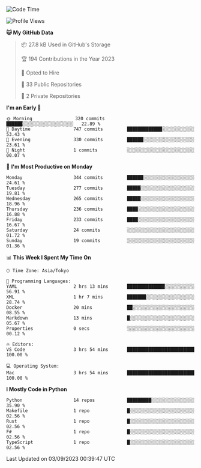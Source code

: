 <!--START_SECTION:waka-->
![Code Time](http://img.shields.io/badge/Code%20Time-706%20hrs%2056%20mins-blue)

![Profile Views](http://img.shields.io/badge/Profile%20Views-0-blue)

**🐱 My GitHub Data** 

> 📦 27.8 kB Used in GitHub's Storage 
 > 
> 🏆 194 Contributions in the Year 2023
 > 
> 💼 Opted to Hire
 > 
> 📜 33 Public Repositories 
 > 
> 🔑 2 Private Repositories 
 > 
**I'm an Early 🐤** 

```text
🌞 Morning                320 commits         ██████░░░░░░░░░░░░░░░░░░░   22.89 % 
🌆 Daytime                747 commits         █████████████░░░░░░░░░░░░   53.43 % 
🌃 Evening                330 commits         ██████░░░░░░░░░░░░░░░░░░░   23.61 % 
🌙 Night                  1 commits           ░░░░░░░░░░░░░░░░░░░░░░░░░   00.07 % 
```
📅 **I'm Most Productive on Monday** 

```text
Monday                   344 commits         ██████░░░░░░░░░░░░░░░░░░░   24.61 % 
Tuesday                  277 commits         █████░░░░░░░░░░░░░░░░░░░░   19.81 % 
Wednesday                265 commits         █████░░░░░░░░░░░░░░░░░░░░   18.96 % 
Thursday                 236 commits         ████░░░░░░░░░░░░░░░░░░░░░   16.88 % 
Friday                   233 commits         ████░░░░░░░░░░░░░░░░░░░░░   16.67 % 
Saturday                 24 commits          ░░░░░░░░░░░░░░░░░░░░░░░░░   01.72 % 
Sunday                   19 commits          ░░░░░░░░░░░░░░░░░░░░░░░░░   01.36 % 
```


📊 **This Week I Spent My Time On** 

```text
🕑︎ Time Zone: Asia/Tokyo

💬 Programming Languages: 
YAML                     2 hrs 13 mins       ██████████████░░░░░░░░░░░   56.91 % 
XML                      1 hr 7 mins         ███████░░░░░░░░░░░░░░░░░░   28.74 % 
Docker                   20 mins             ██░░░░░░░░░░░░░░░░░░░░░░░   08.55 % 
Markdown                 13 mins             █░░░░░░░░░░░░░░░░░░░░░░░░   05.67 % 
Properties               0 secs              ░░░░░░░░░░░░░░░░░░░░░░░░░   00.12 % 

🔥 Editors: 
VS Code                  3 hrs 54 mins       █████████████████████████   100.00 % 

💻 Operating System: 
Mac                      3 hrs 54 mins       █████████████████████████   100.00 % 
```

**I Mostly Code in Python** 

```text
Python                   14 repos            █████████░░░░░░░░░░░░░░░░   35.90 % 
Makefile                 1 repo              █░░░░░░░░░░░░░░░░░░░░░░░░   02.56 % 
Rust                     1 repo              █░░░░░░░░░░░░░░░░░░░░░░░░   02.56 % 
F#                       1 repo              █░░░░░░░░░░░░░░░░░░░░░░░░   02.56 % 
TypeScript               1 repo              █░░░░░░░░░░░░░░░░░░░░░░░░   02.56 % 
```




 Last Updated on 03/09/2023 00:39:47 UTC
<!--END_SECTION:waka-->

